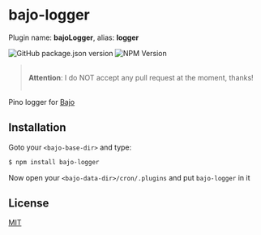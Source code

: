 # bajo-logger

Plugin name: **bajoLogger**, alias: **logger**

![GitHub package.json version](https://img.shields.io/github/package-json/v/ardhi/bajo-logger) ![NPM Version](https://img.shields.io/npm/v/bajo-logger)

> <br />**Attention**: I do NOT accept any pull request at the moment, thanks!<br /><br />

Pino logger for [Bajo](https://github.com/ardhi/bajo)

## Installation

Goto your ```<bajo-base-dir>``` and type:

```bash
$ npm install bajo-logger
```

Now open your ```<bajo-data-dir>/cron/.plugins``` and put ```bajo-logger``` in it

## License

[MIT](LICENSE)
